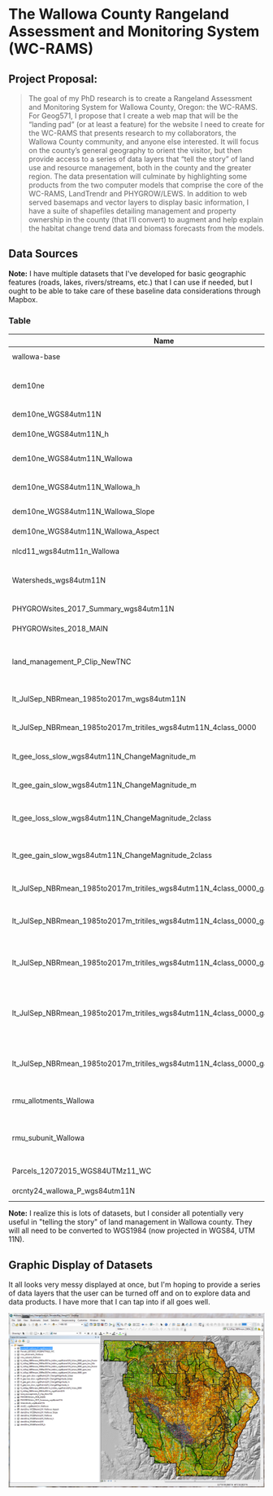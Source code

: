 # The Wallowa County Rangeland Assessment and Monitoring System (WC-RAMS)
## Project Proposal:

> The goal of my PhD research is to create a Rangeland Assessment and Monitoring System for Wallowa County, Oregon: the WC-RAMS.  For Geog571, I propose that I create a web map that will be the “landing pad” (or at least a feature) for the website I need to create for the WC-RAMS that presents research to my collaborators, the Wallowa County community, and anyone else interested.  It will focus on the county’s general geography to orient the visitor, but then provide access to a series of data layers that “tell the story” of land use and resource management, both in the county and the greater region.  The data presentation will culminate by highlighting some products from the two computer models that comprise the core of the WC-RAMS, LandTrendr and PHYGROW/LEWS.  In addition to web served basemaps and vector layers to display basic information, I have a suite of shapefiles detailing management and property ownership in the county (that I’ll convert) to augment and help explain the habitat change trend data and biomass forecasts from the models.

## Data Sources
**Note:** I have multiple datasets that I've developed for basic geographic features (roads, lakes, rivers/streams, etc.) that I can use if needed, but I ought to be able to take care of these baseline data considerations through Mapbox.
### Table
Name|Description|Url Link|Notes
----|-----------|--------|-----
wallowa-base|Mapbox Basemap|TBD|Lab 4 Product
dem10ne|National Elevation Dataset (NED): DEM|https://www.oregon.gov/geo/pages/sdlibrary.aspx| Original Dataset
dem10ne_WGS84utm11N|NED: DEM product|NA|Reprojected
dem10ne_WGS84utm11N_h|NED: DEM product|N/A|Hillshade
dem10ne_WGS84utm11N_Wallowa|NED:DEM product|N/A|Reprojected, Wallowa Subset
dem10ne_WGS84utm11N_Wallowa_h|NED: DEM product|N/A|Hillshade, Wallowa Subset
dem10ne_WGS84utm11N_Wallowa_Slope|NED: DEM product|N/A|9 Slope Classes
dem10ne_WGS84utm11N_Wallowa_Aspect|NED: DEM product|N/A|10 Aspect Classes
nlcd11_wgs84utm11n_Wallowa|NLCD Data|https://catalog.data.gov/dataset/usgs-national-land-cover-dataset-nlcd-downloadable-data-collection| Wallowa Subset
Watersheds_wgs84utm11N|Josepsh Cr. and Imbnaha R. Watersheds|N/A|KRH dataset
PHYGROWsites_2017_Summary_wgs84utm11N|2017 Field Survey|N/A|KRH dataset
PHYGROWsites_2018_MAIN|2018 Field Survey|N/A|KRH dataset
land_management_P_Clip_NewTNC|Fed Govt Land Ownership|<http://www.gis.state.or.us/data/shapefile/k100/land_management.zip>|Wallowa Subset, Edited with New information
lt_JulSep_NBRmean_1985to2017m_wgs84utm11N|Earth Engine Product|N/A|Normalized Burn Ratio
lt_JulSep_NBRmean_1985to2017m_tritiles_wgs84utm11N_4class_0000|Earth Engine Product|N/A|NBR Habitat Classes
lt_gee_loss_slow_wgs84utm11N_ChangeMagnitude_m|Earth Engine Product|N/A|LT long term NBR loss > 4yr
lt_gee_gain_slow_wgs84utm11N_ChangeMagnitude_m|Earth Engine Product|N/A|LT long term NBR gain > 4yr
lt_gee_loss_slow_wgs84utm11N_ChangeMagnitude_2class|Earth Engine Product|N/A|LT long term NBR loss > 4yr, Classified
lt_gee_gain_slow_wgs84utm11N_ChangeMagnitude_2class|Earth Engine Product|N/A|LT long term NBR gain > 4yr, Classified
lt_JulSep_NBRmean_1985to2017m_tritiles_wgs84utm11N_4class_0000_gain|Earth Engine Product|N/A|Raster Math product, gain by habitat
lt_JulSep_NBRmean_1985to2017m_tritiles_wgs84utm11N_4class_0000_gain_loss|Earth Engine Product|N/A|Raster Math product, gain/loss by habitat
lt_JulSep_NBRmean_1985to2017m_tritiles_wgs84utm11N_4class_0000_gain_loss_Forest|Earth Engine Product|N/A|Raster Math product, gain/loss in Forest Habitats
lt_JulSep_NBRmean_1985to2017m_tritiles_wgs84utm11N_4class_0000_gain_loss_Mix|Earth Engine Product|N/A|Raster Math product, gain/loss in Forest/Prairie Transition Habitats
lt_JulSep_NBRmean_1985to2017m_tritiles_wgs84utm11N_4class_0000_gain_loss_Prairie|Earth Engine Product|N/A|Raster Math product, gain/loss in Prairie Habitats
rmu_allotments_Wallowa|USFS Grazing Alltoments|https://data.fs.usda.gov/geodata/ |Wallowa Subset
rmu_subunit_Wallowa|USFS Grazing Alltoments, Patures and Exclosures|https://data.fs.usda.gov/geodata/ |Wallowa Subset
Parcels_12072015_WGS84UTMz11_WC|Tax Lot Data|https://www.oregon.gov/geo/pages/sdlibrary.aspx| Wallowa Subset
orcnty24_wallowa_P_wgs84utm11N|County Boundaries|https://www.arcgis.com/home/item.html?id=170b74b3e15d49f59aa56ae51939542b| Wallowa Subset

**Note:** I realize this is lots of datasets, but I consider all potentially very useful in "telling the story" of land management in Wallowa county. They will all need to be converted to WGS1984 (now projected in WGS84, UTM 11N).

## Graphic Display of Datasets
It all looks very messy displayed at once, but I'm hoping to provide a series of data layers that the user can be turned off and on to explore data and data products.  I have more that I can tap into if all goes well.

![](assets/wallowa-data.PNG)

